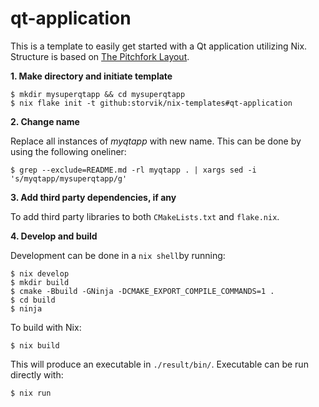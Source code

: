 # qt-application

This is a template to easily get started with a Qt application utilizing Nix.
Structure is based on [The Pitchfork Layout](https://github.com/vector-of-bool/pitchfork).

**1. Make directory and initiate template**

``` shell
$ mkdir mysuperqtapp && cd mysuperqtapp
$ nix flake init -t github:storvik/nix-templates#qt-application
```

**2. Change name**

Replace all instances of _myqtapp_ with new name.
This can be done by using the following oneliner:

``` shell
$ grep --exclude=README.md -rl myqtapp . | xargs sed -i 's/myqtapp/mysuperqtapp/g'
```

**3. Add third party dependencies, if any**

To add third party libraries to both `CMakeLists.txt` and `flake.nix`.

**4. Develop and build**

Development can be done in a `nix shell`by running:

``` shell
$ nix develop
$ mkdir build
$ cmake -Bbuild -GNinja -DCMAKE_EXPORT_COMPILE_COMMANDS=1 .
$ cd build
$ ninja
```

To build with Nix:

``` shell
$ nix build
```

This will produce an executable in `./result/bin/`.
Executable can be run directly with:

``` shell
$ nix run
```
